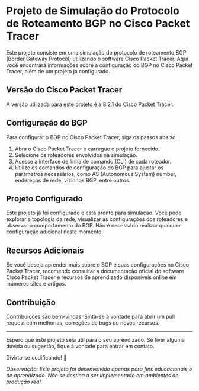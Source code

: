# Projeto de Simulação do Protocolo de Roteamento BGP no Cisco Packet Tracer

Este projeto consiste em uma simulação do protocolo de roteamento BGP (Border Gateway Protocol) utilizando o software Cisco Packet Tracer. Aqui você encontrará informações sobre a configuração do BGP no Cisco Packet Tracer, além de um projeto já configurado.

## Versão do Cisco Packet Tracer
A versão utilizada para este projeto é a 8.2.1 do Cisco Packet Tracer.

## Configuração do BGP
Para configurar o BGP no Cisco Packet Tracer, siga os passos abaixo:

1. Abra o Cisco Packet Tracer e carregue o projeto fornecido.
2. Selecione os roteadores envolvidos na simulação.
3. Acesse a interface de linha de comando (CLI) de cada roteador.
4. Utilize os comandos de configuração do BGP para ajustar os parâmetros necessários, como AS (Autonomous System) number, endereços de rede, vizinhos BGP, entre outros.

## Projeto Configurado
Este projeto já foi configurado e está pronto para simulação. Você pode explorar a topologia da rede, visualizar as configurações dos roteadores e observar o comportamento do BGP. Não é necessário realizar qualquer configuração adicional neste momento.

## Recursos Adicionais
Se você deseja aprender mais sobre o BGP e suas configurações no Cisco Packet Tracer, recomendo consultar a documentação oficial do software Cisco Packet Tracer e recursos de aprendizado disponíveis online em inúmeros sites e artigos.

## Contribuição

Contribuições são bem-vindas! Sinta-se à vontade para abrir um pull request com melhorias, correções de bugs ou novos recursos.

---

Espero que este projeto seja útil para o seu aprendizado. Se tiver alguma dúvida ou sugestão, fique à vontade para entrar em contato.

Divirta-se codificando! 🚀

*Observação: Este projeto foi desenvolvido apenas para fins educacionais e de aprendizado. Não se destina a ser implementado em ambientes de produção real.*
